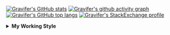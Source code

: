 <!--
**Gravifer/Gravifer** is a ✨ _special_ ✨ repository because its `README.md` (this file) appears on your GitHub profile.

Here are some ideas to get you started:

- 🔭 I’m currently working on ...
- 🌱 I’m currently learning ...
- 👯 I’m looking to collaborate on ...
- 🤔 I’m looking for help with ...
- 💬 Ask me about ...
- 📫 How to reach me: ...
- 😄 Pronouns: ...
- ⚡ Fun fact: ...
-->

<!-- ![Metrics](https://github.com/my-github-user/my-github-user/blob/main/github-metrics.svg) -->

<!-- [![Gravifer's GitHub Streak](https://github-readme-streak-stats.herokuapp.com/?user=Gravifer&theme=default&background=ffffff0a&border=00000000&stroke=80808080&currStreakNum=808080&sideNums=808080&sideLabels=808080&dates=808080)](https://github.com/DenverCoder1/github-readme-streak-stats) -->
<!-- [![Contribution Stats](https://github-contribution-stats.vercel.app/api/?username=Gravifer)](https://github.com/LordDashMe/github-contribution-stats/)  -->
[![Gravifer's GitHub stats](https://github-readme-stats.vercel.app/api?username=Gravifer&theme=default&bg_color=ffffff0a&text_color=808080&hide_border=true&show_icons=true&count_private=true)](https://github.com/anuraghazra/github-readme-stats)
[![Gravifer's github activity graph](https://activity-graph.herokuapp.com/graph?username=Gravifer&bg_color=ffffff0a&color=3080ed&line=5094f0&point=4d72f2&hide_border=true)](https://github.com/ashutosh00710/github-readme-activity-graph)
[![Gravifer's GitHub top langs](https://github-readme-stats.vercel.app/api/top-langs/?username=Gravifer&theme=default&bg_color=ffffff0a&text_color=808080&hide_border=true&show_icons=true&count_private=true&layout=compact)](https://github.com/anuraghazra/github-readme-stats)
[![Gravifer's StackExchange profile](https://stackexchange.com/users/flair/18316138.png?theme=clean)](https://mathematica.stackexchange.com/users/72025)
<!-- [![Visitors](https://visitor-badge.glitch.me/badge?page_id=Gravifer.Gravifer)](https://github.com/Gravifer/) -->

<details>
  <summary>
    <strong>My Working Style</strong><!--<a href="https://wakatime.com/badge/github/Gravifer/Gravifer"><img src="https://wakatime.com/badge/github/Gravifer/Gravifer.svg" alt="time tracker"></a>-->
  </summary>

[![time tracker](https://wakatime.com/badge/github/Gravifer/Gravifer.svg)](https://wakatime.com/badge/github/Gravifer/Gravifer)
<!--START_SECTION:waka-->
![Profile Views](http://img.shields.io/badge/Profile%20Views-12-blue)

![Lines of code](https://img.shields.io/badge/From%20Hello%20World%20I%27ve%20Written-818861%20lines%20of%20code-blue)

**I'm an Early 🐤** 

```text
🌞 Morning    80 commits     ███░░░░░░░░░░░░░░░░░░░░░░   13.94% 
🌆 Daytime    274 commits    ████████████░░░░░░░░░░░░░   47.74% 
🌃 Evening    182 commits    ████████░░░░░░░░░░░░░░░░░   31.71% 
🌙 Night      38 commits     █░░░░░░░░░░░░░░░░░░░░░░░░   6.62%

```


📊 **This Week I Spent My Time On** 

```text
💬 Programming Languages: 
Browsing                 7 hrs 54 mins       ██████████████░░░░░░░░░░░   57.07% 
Other                    4 hrs 51 mins       ████████░░░░░░░░░░░░░░░░░   35.07% 
Julia                    29 mins             █░░░░░░░░░░░░░░░░░░░░░░░░   3.5% 
MATLAB                   26 mins             ░░░░░░░░░░░░░░░░░░░░░░░░░   3.21% 
TeX                      7 mins              ░░░░░░░░░░░░░░░░░░░░░░░░░   0.92%

🔥 Editors: 
Browser                  9 hrs 15 mins       ████████████████░░░░░░░░░   66.83% 
Powerpoint               2 hrs 43 mins       █████░░░░░░░░░░░░░░░░░░░░   19.62% 
VS Code                  1 hr 30 mins        ██░░░░░░░░░░░░░░░░░░░░░░░   10.84% 
Word                     22 mins             ░░░░░░░░░░░░░░░░░░░░░░░░░   2.71%

🐱‍💻 Projects: 
Unknown Project          4 hrs 8 mins        ███████░░░░░░░░░░░░░░░░░░   29.83% 
VisualStringDistances.jl 3 hrs 11 mins       █████░░░░░░░░░░░░░░░░░░░░   23.01% 
emails                   2 hrs 56 mins       █████░░░░░░░░░░░░░░░░░░░░   21.26% 
UnbalancedOptimalTranspor1 hr 52 mins        ███░░░░░░░░░░░░░░░░░░░░░░   13.53% 
queue-sdp                1 hr 29 mins        ██░░░░░░░░░░░░░░░░░░░░░░░   10.81%

💻 Operating System: 
Windows                  13 hrs 51 mins      █████████████████████████   100.0%

```

**I Mostly Code in Mathematica** 

```text
Mathematica              8 repos             █████████████░░░░░░░░░░░░   53.33% 
TeX                      2 repos             ███░░░░░░░░░░░░░░░░░░░░░░   13.33% 
MATLAB                   2 repos             ███░░░░░░░░░░░░░░░░░░░░░░   13.33% 
Assembly                 1 repo              █░░░░░░░░░░░░░░░░░░░░░░░░   6.67% 
Python                   1 repo              █░░░░░░░░░░░░░░░░░░░░░░░░   6.67%

```



<!--END_SECTION:waka-->
</details>
